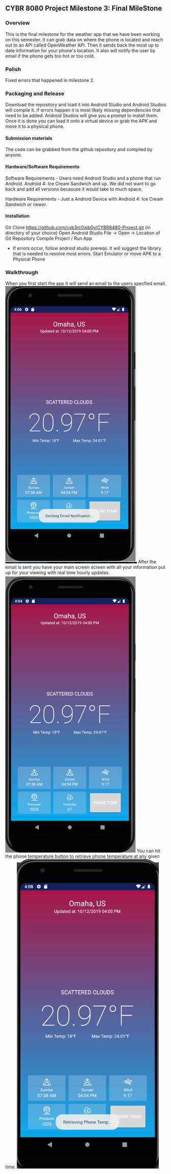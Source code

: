 ## CYBR 8080 Project Milestone 3: Final MileStone

### Overview
This is the final milestone for the weather app that we have been working on this semester. It can grab data on where the phone is located and reach out to an API called OpenWeather API. Then it sends back the most up to date information for your phone's location. It also will notify the user by email if the phone gets too hot or too cold.

### Polish
Fixed errors that happened in milestone 2.

### Packaging and Release
Download the repository and load it into Android Studio and Android Studios will compile it. If errors happen it is most likely missing dependencies that need to be added. Android Studios will give you a prompt to install them. Once it is done you can load it onto a virtual device or grab the APK and move it to a physical phone.

#### Submission materials
The code can be grabbed from the github repository and compiled by anyone.

#### Hardware/Software Requirements
Software Requirements - Users need Android Studio and a phone that run Android. Android 4: Ice Cream Sandwich and up. We did not want to go back and add all versions becasuse it would take to much space.

Hardware Requirements - Just a Android Device with Android 4: Ice Cream Sandwich or newer.

#### Installation
Git Clone https://github.com/cyb3rc0wb0y/CYBR8480-Project.git (in directory of your choice)
Open Android Studio
File -> Open -> Location of Git Repository
Compile Project / Run App
- If errors occur, follow android studio prereqs. It will suggest the library that is needed to resolve most errors.
Start Emulator or move APK to a Physical Phone

### Walkthrough
When you first start the app it will send an email to the users specfied email.
![Main Page](Images/sendingemail.PNG)
After the email is sent you have your main screen screen with all your information put up for your viewing with real time hourly updates.
![Main Page](Images/regularscreen.PNG)
You can hit the phone temperature button to retrieve phone temperature at any given time.
![Main Page](Images/phonetemp.PNG)
